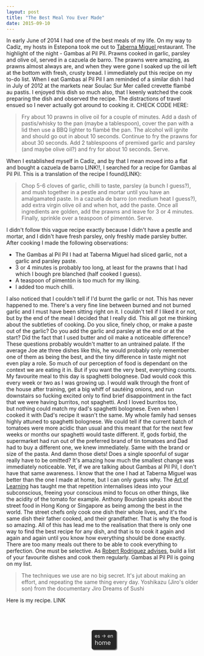 ```yaml
---
layout: post
title: "The Best Meal You Ever Made"
date: 2015-09-10
---
```

In early June of 2014 I had one of the best meals of my life. On my way to Cadiz, my hosts in Estepona took me out to [Taberna Miguel ](http://www.tripadvisor.es/Restaurant_Review-g187437-d4593886-Reviews-Taberna_Miguel-Estepona_Costa_del_Sol_Province_of_Malaga_Andalucia.html)restaurant. The highlight of the night - Gambas al Pil Pil. Prawns cooked in garlic, parsley and olive oil, served in a cazuela de barro. The prawns were amazing, as prawns almost always are, and when they were gone I soaked up the oil left at the bottom with fresh, crusty bread. I immediately put this recipe on my to-do list. When I eat Gambas al Pil Pil I am reminded of a similar dish I had in July of 2012 at the markets near Soulac Sur Mer called crevette flambé au pastis. I enjoyed this dish so much also, that I keenly watched the cook preparing the dish and observed the recipe. The distractions of travel ensued so I never actually got around to cooking it. CHECK CODE HERE:

> Fry about 10 <span class="highlight">prawns</span> in olive oil for a couple of minutes. Add a dash of pastis/whisky to the pan (maybe a tablespoon), cover the pan with a lid then use a BBQ lighter to flambé the pan. The <span class="highlight">alcohol</span> will ignite and should go out in about 10 seconds. Continue to fry the <span class="highlight">prawns</span> for about 30 seconds. Add 2 tablespoons of premixed <span class="highlight">garlic</span> and parsley (and maybe olive oil?) and fry for about 10 seconds. Serve.

When I established myself in Cadiz, and by that I mean moved into a flat and bought a cazuela de barro LINK!!, I searched for a recipe for Gambas al Pil Pil. This is a translation of the recipe I found(LINK):

> Chop 5-6 cloves of garlic, chilli to taste, parsley (a bunch I guess?), and mush together in a pestle and mortar until you have an amalgamated paste. In a cazuela de barro (on medium heat I guess?), add extra virgin olive oil and when hot, add the paste. Once all ingredients are golden, add the prawns and leave for 3 or 4 minutes. Finally, sprinkle over a teaspoon of pimentón. Serve.

I didn't follow this vague recipe exactly because I didn't have a pestle and mortar, and I didn't have fresh parsley, only freshly made parsley butter. After cooking I made the following observations:

*   The Gambas al Pil Pil I had at Taberna Miguel had sliced garlic, not a garlic and parsley paste.
*   3 or 4 minutes is probably too long, at least for the prawns that I had which I bough pre blanched (half cooked I guess).
*   A teaspoon of pimentón is too much for my liking.
*   I added too much chilli.

I also noticed that I couldn't tell if I'd burnt the garlic or not. This has never happened to me. There's a very fine line between burned and not burned garlic and I must have been sitting right on it. I couldn't tell if I liked it or not, but by the end of the meal I decided that I really did. This all got me thinking about the subtleties of cooking. Do you slice, finely chop, or make a paste out of the garlic? Do you add the garlic and parsley at the end or at the start? Did the fact that I used butter and oil make a noticeable difference? These questions probably wouldn't matter to an untrained palate. If the average Joe ate three dishes like this, he would probably only remember one of them as being the best, and the tiny difference in taste might not even play a role. So much of our perception of food is dependant on the context we are eating it in. But if you want the very best, everything counts. My favourite meal to this day is spaghetti bolognese. Dad would cook this every week or two as I was growing up. I would walk through the front of the house after training, get a big whiff of sautéing onions, and run downstairs so fucking excited only to find brief disappointment in the fact that we were having burritos, not spaghetti. And I loved burritos too, but nothing could match my dad's spaghetti bolognese. Even when I cooked it with Dad's recipe it wasn't the same. My whole family had senses highly attuned to spaghetti bolognese. We could tell if the current batch of tomatoes were more acidic than usual and this meant that for the next few weeks or months our spaghetti would taste different. If, gods forbid, the supermarket had run out of the preferred brand of tin tomatoes and Dad had to buy a different one, we knew immediately. Same with the brand or size of the pasta. And damn those diets! Does a single spoonful of sugar really have to be omitted? It's amazing how much the smallest change was immediately noticeable. Yet, if we are talking about Gambas al Pil Pil, I don't have that same awareness. I know that the one I had at Taberna Miguel was better than the one I made at home, but I can only guess why. The [Art of Learning](http://www.amazon.com/The-Art-Learning-Journey-Performance/dp/0743277465) has taught me that repetition internalises ideas into your subconscious, freeing your conscious mind to focus on other things, like the acidity of the tomato for example. Anthony Bourdain speaks about the street food in Hong Kong or Singapore as being among the best in the world. The street chefs only cook one dish their whole lives, and it's the same dish their father cooked, and their grandfather. That is why the food is so amazing. All of this has lead me to the realisation that there is only one way to find the best recipe for any dish, and that is to cook it again and again and again until you know how everything should be done exactly. There are too many meals out there to be able to cook everything to perfection. One must be selective. As [Robert Rodriguez advises](http://youtu.be/Vrw5FkLutWk?t=4m8s), build a list of your favourite dishes and cook them regularly. Gambas al Pil Pil is going on my list.

> The techniques we use are no big secret. It's jut about making an effort, and repeating the same thing every day. Yoshikazu (Jiro's older son) from the documentary Jiro Dreams of Sushi

Here is my recipe. LINK

<div style="position:absolute;z-index:9999;font-size:1em;top:1711.375px;left:452px;">

<div style="max-width:300px !important;color:#eee !important;border-color:#111!important;border-width:0!important;-webkit-border-radius:5px !important;background-color:rgba(17,17,17,0.9) !important;font-size:16px !important;padding:8px!important;overflow:visible !important;z-index:999999 !important;text-align:left !important;box-shadow:#666 2px 2px 2px !important;">

<div class="lang" style="float:right;font-size:80%;color:inherit;border:none;background:none;">es → en</div>

<div class="translation" style="color:inherit;border:none;background:none;">home</div>

</div>

</div>

